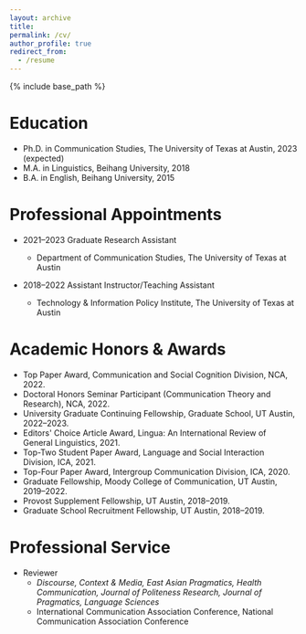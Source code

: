 ```yaml
---
layout: archive
title: 
permalink: /cv/
author_profile: true
redirect_from:
  - /resume
---
```


{% include base_path %}

Education
======
* Ph.D. in Communication Studies, The University of Texas at Austin, 2023 (expected)
* M.A. in Linguistics, Beihang University, 2018
* B.A. in English, Beihang University, 2015


Professional Appointments
======
* 2021–2023 Graduate Research Assistant 
  * Department of Communication Studies, The University of Texas at Austin
  
* 2018–2022 Assistant Instructor/Teaching Assistant 
  * Technology & Information Policy Institute, The University of Texas at Austin
  
  
Academic Honors & Awards
======
* Top Paper Award, Communication and Social Cognition Division, NCA, 2022.
* Doctoral Honors Seminar Participant (Communication Theory and Research), NCA, 2022.
* University Graduate Continuing Fellowship, Graduate School, UT Austin, 2022–2023.
* Editors' Choice Article Award, Lingua: An International Review of General Linguistics, 2021.  
* Top-Two Student Paper Award, Language and Social Interaction Division, ICA, 2021.
* Top-Four Paper Award, Intergroup Communication Division, ICA, 2020. 
* Graduate Fellowship, Moody College of Communication, UT Austin, 2019–2022.
* Provost Supplement Fellowship, UT Austin, 2018–2019.
* Graduate School Recruitment Fellowship, UT Austin, 2018–2019.


Professional Service
======
* Reviewer
  * _Discourse, Context & Media, East Asian Pragmatics, Health Communication, Journal of Politeness Research, Journal of Pragmatics, Language Sciences_
  * International Communication Association Conference, National Communication Association Conference
